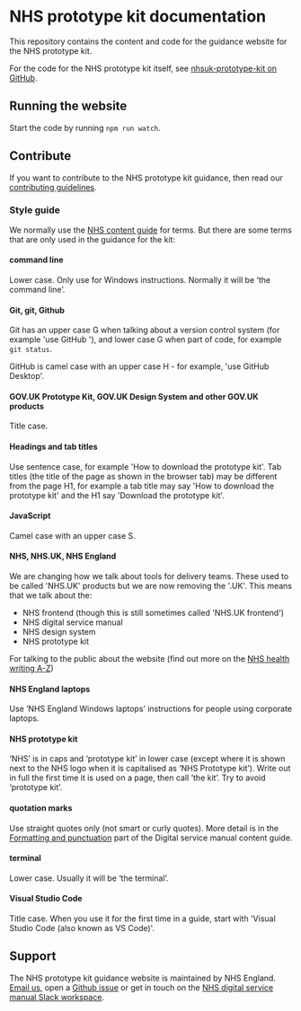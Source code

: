 # NHS prototype kit documentation

This repository contains the content and code for the guidance website for the NHS prototype kit.

For the code for the NHS prototype kit itself, see [nhsuk-prototype-kit on GitHub](https://github.com/nhsuk/nhsuk-prototype-kit).

## Running the website

Start the code by running `npm run watch`.

## Contribute

If you want to contribute to the NHS prototype kit guidance, then read our [contributing guidelines](CONTRIBUTING.md).

### Style guide

We normally use the [NHS content guide](https://service-manual.nhs.uk/content) for terms. But there are some terms that are only used in the guidance for the kit:

#### command line

Lower case. Only use for Windows instructions. Normally it will be ‘the command line’.

#### Git, git, Github

Git has an upper case G when talking about a version control system (for example 'use GitHub '), and lower case G when part of code, for example `git status`.

GitHub is camel case with an upper case H - for example, 'use GitHub Desktop'.


#### GOV.UK Prototype Kit, GOV.UK Design System and other GOV.UK products

Title case.

#### Headings and tab titles
Use sentence case, for example 'How to download the prototype kit'.
Tab titles (the title of the page as shown in the browser tab) may be different from the page H1, for example a tab title may say 'How to download the prototype kit' and the H1 say 'Download the prototype kit'.

#### JavaScript

Camel case with an upper case S.

#### NHS, NHS.UK, NHS England


We are changing how we talk about tools for delivery teams. These used to be called 'NHS.UK' products but we are now removing the '.UK'. This means that we talk about the:

* NHS frontend (though this is still sometimes called 'NHS.UK frontend')
* NHS digital service manual
* NHS design system
* NHS prototype kit

For talking to the public about the website (find out more on the [NHS health writing A-Z](https://service-manual.nhs.uk/content/a-to-z-of-nhs-health-writing#N))


#### NHS England laptops

Use ‘NHS England Windows laptops’ instructions for people using corporate laptops.

#### NHS prototype kit

‘NHS’ is in caps and ‘prototype kit’ in lower case (except where it is shown next to the NHS logo when it is capitalised as ‘NHS Prototype kit’). Write out in full the first time it is used on a page, then call ’the kit’. Try to avoid ‘prototype kit’.

#### quotation marks

Use straight quotes only (not smart or curly quotes). More detail is in the <a href="https://service-manual.nhs.uk/content/formatting-and-punctuation#quotation-marks">Formatting and punctuation</a> part of the Digital service manual content guide.

#### terminal

Lower case. Usually it will be ‘the terminal’.

#### Visual Studio Code

Title case. When you use it for the first time in a guide, start with 'Visual Studio Code (also known as VS Code)'.


## Support

The NHS prototype kit guidance website is maintained by NHS England. [Email us](<mailto:[england.service-manual@nhs.net](mailto:england.service-manual@nhs.net)>), open a [Github issue](https://github.com/nhsuk/nhsuk.service-manual.prototype-kit.docs/issues/new) or get in touch on the [NHS digital service manual Slack workspace](https://join.slack.com/t/nhs-service-manual/shared_invite/enQtNTIyOTEyNjU3NDkyLTk4NDQ3YzkwYzk1Njk5YjAxYTI5YTVkZmUxMGQ0ZjA3NjMyM2ZkNjBlMWMxODVjZjYzNzg1ZmU4MWY1NmE2YzE).
